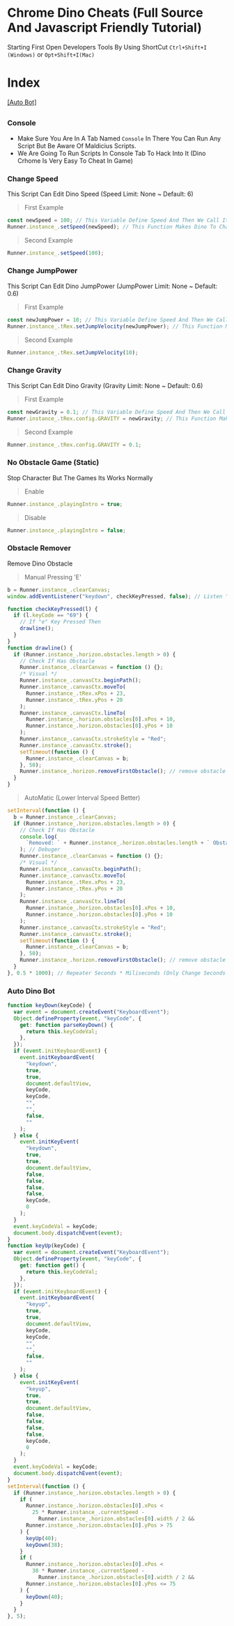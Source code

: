 # Chrome Dino Cheats (Full Source And Javascript Friendly Tutorial)

Starting First Open Developers Tools By Using ShortCut `Ctrl+Shift+I (Windows)` or `Opt+Shift+I(Mac)`

# Index

[[Auto Bot]](https://github.com/thejoaqun/chrome-dino-cheats/blob/master/dino.md#auto-dino-bot)

##

### Console

- Make Sure You Are In A Tab Named `Console` In There You Can Run Any Script But Be Aware Of Maldicius Scripts.
- We Are Going To Run Scripts In Console Tab To Hack Into It (Dino Crhome Is Very Easy To Cheat In Game)

### Change Speed

This Script Can Edit Dino Speed (Speed Limit: None ~ Default: 6)

> First Example

```js
const newSpeed = 100; // This Variable Define Speed And Then We Call It In Line 2
Runner.instance_.setSpeed(newSpeed); // This Function Makes Dino To Change Speed, The Part Of Code ".setSpeed(speed)" speed is the number value of speed defined in the first line.
```

> Second Example

```js
Runner.instance_.setSpeed(100);
```

### Change JumpPower

This Script Can Edit Dino JumpPower (JumpPower Limit: None ~ Default: 0.6)

> First Example

```js
const newJumpPower = 10; // This Variable Define Speed And Then We Call It In Line 2
Runner.instance_.tRex.setJumpVelocity(newJumpPower); // This Function Makes Dino To Change Speed, The Part Of Code ".setSpeed(speed)" speed is the number value of speed defined in the first line.
```

> Second Example

```js
Runner.instance_.tRex.setJumpVelocity(10);
```

### Change Gravity

This Script Can Edit Dino Gravity (Gravity Limit: None ~ Default: 0.6)

> First Example

```js
const newGravity = 0.1; // This Variable Define Speed And Then We Call It In Line 2
Runner.instance_.tRex.config.GRAVITY = newGravity; // This Function Makes Dino To Change Speed, The Part Of Code ".setSpeed(speed)" speed is the number value of speed defined in the first line.
```

> Second Example

```js
Runner.instance_.tRex.config.GRAVITY = 0.1;
```

### No Obstacle Game (Static)

Stop Character But The Games Its Works Normally

> Enable

```js
Runner.instance_.playingIntro = true;
```

> Disable

```js
Runner.instance_.playingIntro = false;
```

### Obstacle Remover

Remove Dino Obstacle

> Manual Pressing 'E'

```js
b = Runner.instance_.clearCanvas;
window.addEventListener("keydown", checkKeyPressed, false); // Listen "E" Key

function checkKeyPressed(l) {
  if (l.keyCode == "69") {
    // If "e" Key Pressed Then
    drawline();
  }
}
function drawline() {
  if (Runner.instance_.horizon.obstacles.length > 0) {
    // Check If Has Obstacle
    Runner.instance_.clearCanvas = function () {};
    /* Visual */
    Runner.instance_.canvasCtx.beginPath();
    Runner.instance_.canvasCtx.moveTo(
      Runner.instance_.tRex.xPos + 23,
      Runner.instance_.tRex.yPos + 20
    );
    Runner.instance_.canvasCtx.lineTo(
      Runner.instance_.horizon.obstacles[0].xPos + 10,
      Runner.instance_.horizon.obstacles[0].yPos + 10
    );
    Runner.instance_.canvasCtx.strokeStyle = "Red";
    Runner.instance_.canvasCtx.stroke();
    setTimeout(function () {
      Runner.instance_.clearCanvas = b;
    }, 50);
    Runner.instance_.horizon.removeFirstObstacle(); // remove obstacle
  }
}
```

> AutoMatic (Lower Interval Speed Better)

```js
setInterval(function () {
  b = Runner.instance_.clearCanvas;
  if (Runner.instance_.horizon.obstacles.length > 0) {
    // Check If Has Obstacle
    console.log(
      `Removed: ` + Runner.instance_.horizon.obstacles.length + ` Obstacle`
    ); // Debuger
    Runner.instance_.clearCanvas = function () {};
    /* Visual */
    Runner.instance_.canvasCtx.beginPath();
    Runner.instance_.canvasCtx.moveTo(
      Runner.instance_.tRex.xPos + 23,
      Runner.instance_.tRex.yPos + 20
    );
    Runner.instance_.canvasCtx.lineTo(
      Runner.instance_.horizon.obstacles[0].xPos + 10,
      Runner.instance_.horizon.obstacles[0].yPos + 10
    );
    Runner.instance_.canvasCtx.strokeStyle = "Red";
    Runner.instance_.canvasCtx.stroke();
    setTimeout(function () {
      Runner.instance_.clearCanvas = b;
    }, 50);
    Runner.instance_.horizon.removeFirstObstacle(); // remove obstacle
  }
}, 0.5 * 1000); // Repeater Seconds * Miliseconds (Only Change Seconds Do Not Edit Miliseconds Interval & Timeout CalCultes In MiliSeconds)
```

### Auto Dino Bot

```js
function keyDown(keyCode) {
  var event = document.createEvent("KeyboardEvent");
  Object.defineProperty(event, "keyCode", {
    get: function parseKeyDown() {
      return this.keyCodeVal;
    },
  });
  if (event.initKeyboardEvent) {
    event.initKeyboardEvent(
      "keydown",
      true,
      true,
      document.defaultView,
      keyCode,
      keyCode,
      "",
      "",
      false,
      ""
    );
  } else {
    event.initKeyEvent(
      "keydown",
      true,
      true,
      document.defaultView,
      false,
      false,
      false,
      false,
      keyCode,
      0
    );
  }
  event.keyCodeVal = keyCode;
  document.body.dispatchEvent(event);
}
function keyUp(keyCode) {
  var event = document.createEvent("KeyboardEvent");
  Object.defineProperty(event, "keyCode", {
    get: function get() {
      return this.keyCodeVal;
    },
  });
  if (event.initKeyboardEvent) {
    event.initKeyboardEvent(
      "keyup",
      true,
      true,
      document.defaultView,
      keyCode,
      keyCode,
      "",
      "",
      false,
      ""
    );
  } else {
    event.initKeyEvent(
      "keyup",
      true,
      true,
      document.defaultView,
      false,
      false,
      false,
      false,
      keyCode,
      0
    );
  }
  event.keyCodeVal = keyCode;
  document.body.dispatchEvent(event);
}
setInterval(function () {
  if (Runner.instance_.horizon.obstacles.length > 0) {
    if (
      Runner.instance_.horizon.obstacles[0].xPos <
        25 * Runner.instance_.currentSpeed -
          Runner.instance_.horizon.obstacles[0].width / 2 &&
      Runner.instance_.horizon.obstacles[0].yPos > 75
    ) {
      keyUp(40);
      keyDown(38);
    }
    if (
      Runner.instance_.horizon.obstacles[0].xPos <
        30 * Runner.instance_.currentSpeed -
          Runner.instance_.horizon.obstacles[0].width / 2 &&
      Runner.instance_.horizon.obstacles[0].yPos <= 75
    ) {
      keyDown(40);
    }
  }
}, 5);
```
